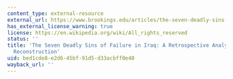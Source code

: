 ```yaml
---
content_type: external-resource
external_url: https://www.brookings.edu/articles/the-seven-deadly-sins-of-failure-in-iraq-a-retrospective-analysis-of-the-reconstruction/
has_external_license_warning: true
license: https://en.wikipedia.org/wiki/All_rights_reserved
status: ''
title: 'The Seven Deadly Sins of Failure in Iraq: A Retrospective Analysis of the
  Reconstruction'
uid: bed1cde8-e2d6-45bf-91d5-d33acbff0e40
wayback_url: ''
---
```

